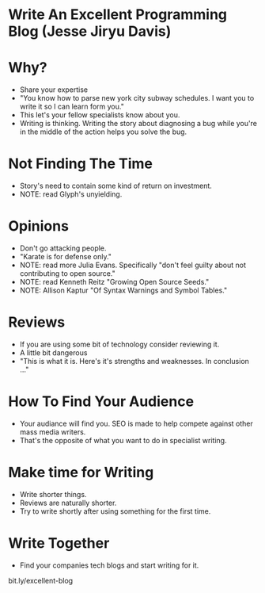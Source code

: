 # Write An Excellent Programming Blog (Jesse Jiryu Davis)

# Why?
* Share your expertise
* "You know how to parse new york city subway schedules. I want you to write it
so I can learn form you."
* This let's your fellow specialists know about you.
* Writing is thinking. Writing the story about diagnosing a bug while you're
in the middle of the action helps you solve the bug.

# Not Finding The Time
* Story's need to contain some kind of return on investment.
* NOTE: read Glyph's unyielding.

# Opinions
* Don't go attacking people.
* "Karate is for defense only."
* NOTE: read more Julia Evans. Specifically "don't feel guilty about not contributing to open source."
* NOTE: read Kenneth Reitz "Growing Open Source Seeds."
* NOTE: Allison Kaptur "Of Syntax Warnings and Symbol Tables."

# Reviews
* If you are using some bit of technology consider reviewing it.
* A little bit dangerous
* "This is what it is. Here's it's strengths and weaknesses. In conclusion ..."

# How To Find Your Audience
* Your audiance will find you. SEO is made to help compete against other mass
media writers.
* That's the opposite of what you want to do in specialist writing.

# Make time for Writing
* Write shorter things.
* Reviews are naturally shorter.
* Try to write shortly after using something for the first time.

# Write Together
* Find your companies tech blogs and start writing for it.

bit.ly/excellent-blog
